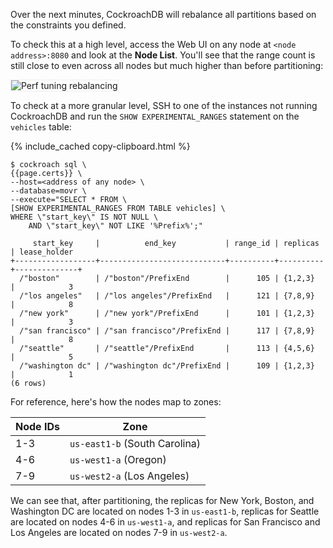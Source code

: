 Over the next minutes, CockroachDB will rebalance all partitions based on the constraints you defined.

To check this at a high level, access the Web UI on any node at `<node address>:8080` and look at the **Node List**. You'll see that the range count is still close to even across all nodes but much higher than before partitioning:

<img src="{{ 'images/v22.2/perf_tuning_multi_region_rebalancing_after_partitioning.png' | relative_url }}" alt="Perf tuning rebalancing" style="border:1px solid #eee;max-width:100%" />

To check at a more granular level, SSH to one of the instances not running CockroachDB and run the `SHOW EXPERIMENTAL_RANGES` statement on the `vehicles` table:

{% include_cached copy-clipboard.html %}
~~~ shell
$ cockroach sql \
{{page.certs}} \
--host=<address of any node> \
--database=movr \
--execute="SELECT * FROM \
[SHOW EXPERIMENTAL_RANGES FROM TABLE vehicles] \
WHERE \"start_key\" IS NOT NULL \
    AND \"start_key\" NOT LIKE '%Prefix%';"
~~~

~~~
     start_key     |          end_key           | range_id | replicas | lease_holder
+------------------+----------------------------+----------+----------+--------------+
  /"boston"        | /"boston"/PrefixEnd        |      105 | {1,2,3}  |            3
  /"los angeles"   | /"los angeles"/PrefixEnd   |      121 | {7,8,9}  |            8
  /"new york"      | /"new york"/PrefixEnd      |      101 | {1,2,3}  |            3
  /"san francisco" | /"san francisco"/PrefixEnd |      117 | {7,8,9}  |            8
  /"seattle"       | /"seattle"/PrefixEnd       |      113 | {4,5,6}  |            5
  /"washington dc" | /"washington dc"/PrefixEnd |      109 | {1,2,3}  |            1
(6 rows)
~~~

For reference, here's how the nodes map to zones:

Node IDs | Zone
---------|-----
1-3 | `us-east1-b` (South Carolina)
4-6 | `us-west1-a` (Oregon)
7-9 | `us-west2-a` (Los Angeles)

We can see that, after partitioning, the replicas for New York, Boston, and Washington DC are located on nodes 1-3 in `us-east1-b`, replicas for Seattle are located on nodes 4-6 in `us-west1-a`, and replicas for San Francisco and Los Angeles are located on nodes 7-9 in `us-west2-a`.
